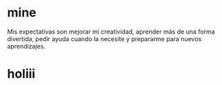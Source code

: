  # mine 
Mis expectativas son mejorar mi creatividad, aprender más de una forma divertida, pedir ayuda cuando la necesite y prepararme para nuevos aprendizajes.
<h1>
  holiii 
</h1>
